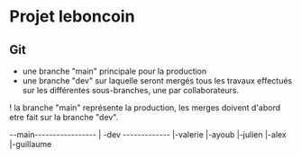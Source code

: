 # Projet leboncoin
## Git

- une branche "main" principale pour la production
- une branche "dev" sur laquelle seront mergés tous les travaux effectués sur les différentes sous-branches, une par collaborateurs.

! la branche "main" représente la production, les merges doivent d'abord etre fait sur la branche "dev".

--main-----------------
    |
    -dev -------------
        |-valerie
        |-ayoub
        |-julien
        |-alex
        |-guillaume

